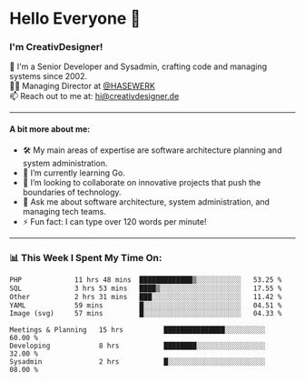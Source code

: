 # Hello Everyone 👋

### I'm CreativDesigner!

🔭 I'm a Senior Developer and Sysadmin, crafting code and managing systems since 2002.  
👨‍💼 Managing Director at [@HASEWERK](https://github.com/HASEWERK)  
📫 Reach out to me at: [hi@creativdesigner.de](mailto:hi@creativdesigner.de)  

---

#### A bit more about me:

- 🛠 My main areas of expertise are software architecture planning and system administration.
- 🌱 I’m currently learning Go.
- 👯 I’m looking to collaborate on innovative projects that push the boundaries of technology.
- 💬 Ask me about software architecture, system administration, and managing tech teams.
- ⚡ Fun fact: I can type over 120 words per minute!  

---

### 📊 **This Week I Spent My Time On:**

<!--START_SECTION:waka-->

```txt
PHP             11 hrs 48 mins  █████████████▒░░░░░░░░░░░   53.25 %
SQL             3 hrs 53 mins   ████▒░░░░░░░░░░░░░░░░░░░░   17.55 %
Other           2 hrs 31 mins   ███░░░░░░░░░░░░░░░░░░░░░░   11.42 %
YAML            59 mins         █░░░░░░░░░░░░░░░░░░░░░░░░   04.51 %
Image (svg)     57 mins         █░░░░░░░░░░░░░░░░░░░░░░░░   04.33 %
```

<!--END_SECTION:waka-->

```text
Meetings & Planning   15 hrs          ███████████████░░░░░░░░░░   60.00 % 
Developing            8 hrs           ████████░░░░░░░░░░░░░░░░░   32.00 % 
Sysadmin              2 hrs           █░░░░░░░░░░░░░░░░░░░░░░░░   08.00 %

